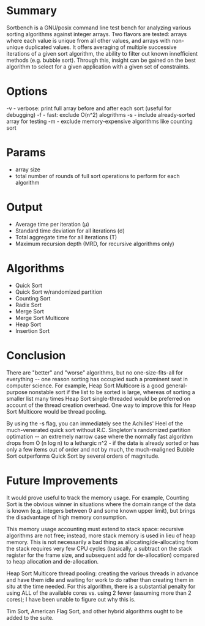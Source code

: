 # Summary
Sortbench is a GNU/posix command line test bench for analyzing various sorting algorithms against integer arrays.  Two flavors are tested: arrays where each value is unique from all other values, and arrays with non-unique duplicated values.  It offers averaging of multiple successive iterations of a given sort algorithm, the ability to filter out known innefficient methods (e.g. bubble sort).  Through this, insight can be gained on the best algorithm to select for a given application with a given set of constraints.  

# Options
  -v - verbose: print full array before and after each sort (useful for debugging)
  -f - fast: exclude O(n^2) alogrithms
  -s - include already-sorted array for testing
  -m - exclude memory-expensive algorithms like counting sort

# Params
  * array size
  * total number of rounds of full sort operations to perform for each algorithm

# Output
  * Average time per iteration (μ)
  * Standard time deviation for all iterations (σ)
  * Total aggregate time for all iterations (T)
  * Maximum recursion depth (MRD, for recursive algorithms only)

# Algorithms
  * Quick Sort
  * Quick Sort w/randomized partition
  * Counting Sort
  * Radix Sort
  * Merge Sort
  * Merge Sort Multicore
  * Heap Sort
  * Insertion Sort

# Conclusion
There are "better" and "worse" algorithms, but no one-size-fits-all for everything -- one reason sorting has occupied such a prominent seat in computer science.  For example, Heap Sort Multicore is a good general-purpose nonstable sort if the list to be sorted is large, whereas of sorting a smaller list many times Heap Sort single-threaded would be preferred on account of the thread creation overhead.  One way to improve this for Heap Sort Multicore would be thread pooling.

By using the -s flag, you can immediately see the Achilles' Heel of the much-venerated quick sort without R.C. Singleton's randomized partition optimation -- an extremely narrow case where the normally fast algorithm drops from O (n log n) to a lethargic n^2 - if the data is already sorted or has only a few items out of order and not by much, the much-maligned Bubble Sort outperforms Quick Sort by several orders of magnitude.

# Future Improvements
It would prove useful to track the memory usage.  For example, Counting Sort is the obvious winner in situations where the domain range of the data is known (e.g. integers between 0 and some known upper limit), but brings the disadvantage of high memory consumption.  

This memory usage accounting must extend to stack space: recursive algorithms are not free; instead, more stack memory is used in lieu of heap memory.  This is not necessarily a bad thing as allocating/de-allocating from the stack requires very few CPU cycles (basically, a subtract on the stack register for the frame size, and subsequent add for de-allocation) compared to heap allocation and de-allocation.

Heap Sort Multicore thread pooling: creating the various threads in advance and have them idle and waiting for work to do rather than creating them in situ at the time needed.  For this algorithm, there is a substantial penalty for using ALL of the available cores vs. using 2 fewer (assuming more than 2 cores); I have been unable to figure out why this is.

Tim Sort, American Flag Sort, and other hybrid algorithms ought to be added to the suite.
